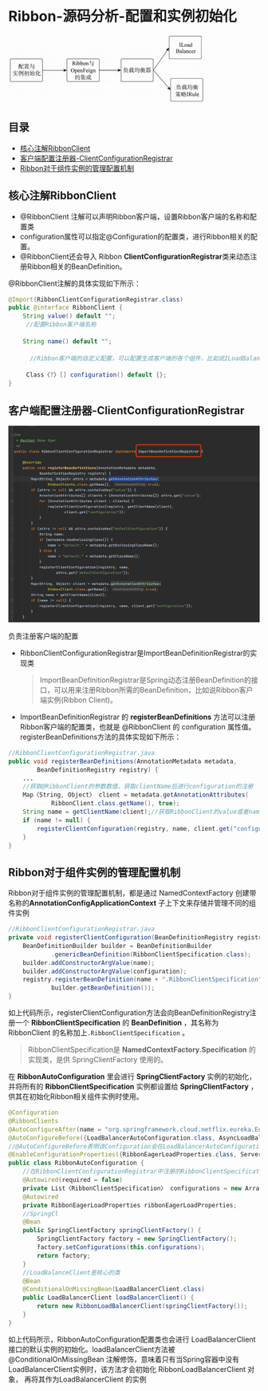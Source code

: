 # Ribbon-源码分析-配置和实例初始化

<img src="../../../assets/D8E05E30D7E9049DF1EC7051400BD86E.png" alt="img" style="zoom:50%;" />

## 目录

- [核心注解RibbonClient](#核心注解RibbonClient)
- [客户端配置注册器-ClientConfigurationRegistrar](#客户端配置注册器-ClientConfigurationRegistrar)
- [Ribbon对于组件实例的管理配置机制](#Ribbon对于组件实例的管理配置机制)

## 核心注解RibbonClient

- @RibbonClient 注解可以声明Ribbon客户端，设置Ribbon客户端的名称和配置类 
- configuration属性可以指定@Configuration的配置类，进行Ribbon相关的配置。
- @RibbonClient还会导入 Ribbon **ClientConfigurationRegistrar**类来动态注册Ribbon相关的BeanDefinition。

@RibbonClient注解的具体实现如下所示：

```java
@Import(RibbonClientConfigurationRegistrar.class)
public @interface RibbonClient {
    String value() default "";
   	 //配置Ribbon客户端名称
    
    String name() default "";

      //Ribbon客户端的自定义配置，可以配置生成客户端的各个组件，比如说ILoadBalancer、ServerListFilter和IRule。默认的配置为RibbonClientConfiguration.java 
    
     Class〈?〉[] configuration() default {};
}
```

## 客户端配置注册器-ClientConfigurationRegistrar

![image-20200914191713693](../../../assets/image-20200914191713693.png)

负责注册客户端的配置

- RibbonClientConfigurationRegistrar是ImportBeanDefinitionRegistrar的实现类

  >  ImportBeanDefinitionRegistrar是Spring动态注册BeanDefinition的接口，可以用来注册Ribbon所需的BeanDefinition，比如说Ribbon客户端实例(Ribbon Client)。

-  ImportBeanDefinitionRegistrar 的 **registerBeanDefinitions** 方法可以注册Ribbon客户端的配置类，也就是 @RibbonClient 的 configuration 属性值。registerBeanDefinitions方法的具体实现如下所示：

```java
//RibbonClientConfigurationRegistrar.java
public void registerBeanDefinitions(AnnotationMetadata metadata,
        BeanDefinitionRegistry registry) {
    ...
    //获取@RibbonClient的参数数值，获取clientName后进行configuration的注册
    Map〈String, Object〉 client = metadata.getAnnotationAttributes(
            RibbonClient.class.getName(), true);
    String name = getClientName(client);//获取RibbonClient的value或者name数值。
    if (name != null) {
        registerClientConfiguration(registry, name, client.get("configuration"));
    }
}
```

## Ribbon对于组件实例的管理配置机制

Ribbon对于组件实例的管理配置机制，都是通过 NamedContextFactory 创建带名称的**AnnotationConfigApplicationContext** 子上下文来存储并管理不同的组件实例

```java
//RibbonClientConfigurationRegistrar.java
private void registerClientConfiguration(BeanDefinitionRegistry registry, Object name, Object configuration) {
    BeanDefinitionBuilder builder = BeanDefinitionBuilder
            .genericBeanDefinition(RibbonClientSpecification.class);
    builder.addConstructorArgValue(name);
    builder.addConstructorArgValue(configuration);
    registry.registerBeanDefinition(name + ".RibbonClientSpecification",
            builder.getBeanDefinition());
}
```

如上代码所示，registerClientConfiguration方法会向BeanDefinitionRegistry注册一个 **RibbonClientSpecification** 的 **BeanDefinition** ，其名称为 RibbonClient 的名称加上`.RibbonClientSpecification` 。

>  RibbonClientSpecification是 **NamedContextFactory.Specification** 的实现类，是供 SpringClientFactory 使用的。

在 **RibbonAutoConfiguration** 里会进行 **SpringClientFactory** 实例的初始化，并将所有的 **RibbonClientSpecification** 实例都设置给 **SpringClientFactory** ，供其在初始化Ribbon相关组件实例时使用。



```java
@Configuration
@RibbonClients
@AutoConfigureAfter(name = "org.springframework.cloud.netflix.eureka.EurekaClientAutoConfiguration")
@AutoConfigureBefore({LoadBalancerAutoConfiguration.class, AsyncLoadBalancerAutoConfiguration.class})
//@AutoConfigureBefore表明该Configuration会在LoadBalancerAutoConfiguration配置类之前进行执行，因为后者会依赖前者
@EnableConfigurationProperties({RibbonEagerLoadProperties.class, ServerIntrospectorProperties.class})
public class RibbonAutoConfiguration {
    //在RibbonClientConfigurationRegistrar中注册的RibbonClientSpecification实例都会被注入到这里
    @Autowired(required = false)
    private List〈RibbonClientSpecification〉 configurations = new ArrayList〈〉();
    @Autowired
    private RibbonEagerLoadProperties ribbonEagerLoadProperties;
    //SpringCl
    @Bean
    public SpringClientFactory springClientFactory() {
        SpringClientFactory factory = new SpringClientFactory();
        factory.setConfigurations(this.configurations);
        return factory;
    }
    //LoadBalanceClient是核心的类
    @Bean
    @ConditionalOnMissingBean(LoadBalancerClient.class)
    public LoadBalancerClient loadBalancerClient() {
        return new RibbonLoadBalancerClient(springClientFactory());
    }
}
```

如上代码所示，RibbonAutoConfiguration配置类也会进行 LoadBalancerClient 接口的默认实例的初始化。loadBalancerClient方法被@ConditionalOnMissingBean 注解修饰，意味着只有当Spring容器中没有LoadBalancerClient实例时，该方法才会初始化 RibbonLoadBalancerClient 对象， 再将其作为LoadBalancerClient 的实例
